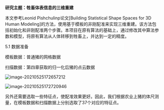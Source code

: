 **研究主题：牲畜体表信息的三维重建**

本文参考Leonid Pishchulinp论文[Building Statistical Shape Spaces for 3D Human Modeling]的方法，使用基于模板的非刚配准来实现三维重建。该方法包括初始化和非刚配准两个步骤。本项目在原有算法的基础上，通过修改其中算法参数和模型，将原有算法从人体转移到牲畜上，并达到一定的精度。

5.1 数据准备

模板数据：普通猪的网格数据

扫描数据：第四章获取的归一化后猪的点云数据

![image-20210525172657212](\\10.10.20.15\开发者社区\3D视觉创新应用竞赛之三维重建\入围作品\18136528824+陆杰+牲畜体表信息三维重建\视频\image-20210525172657212.png)

![image-20210525172720946](\\10.10.20.15\开发者社区\3D视觉创新应用竞赛之三维重建\入围作品\18136528824+陆杰+牲畜体表信息三维重建\视频\image-20210525172720946.png)

另外还需要选取一些特征点，使配准效果更好。因此，我们根据农业上猪的体尺测量，在模板数据和扫描数据上分别选取了37个对应的特征点。